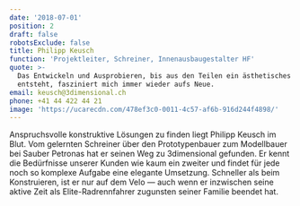 ```yaml
---
date: '2018-07-01'
position: 2
draft: false
robotsExclude: false
title: Philipp Keusch
function: 'Projektleiter, Schreiner, Innenausbaugestalter HF'
quote: >-
  Das Entwickeln und Ausprobieren, bis aus den Teilen ein ästhetisches Ganzes
  entsteht, fasziniert mich immer wieder aufs Neue.
email: keusch@3dimensional.ch
phone: +41 44 422 44 21
image: 'https://ucarecdn.com/478ef3c0-0011-4c57-af6b-916d244f4898/'
---
```

Anspruchsvolle konstruktive Lösungen zu finden liegt Philipp Keusch im Blut. Vom gelernten Schreiner über den Prototypenbauer zum Modellbauer bei Sauber Petronas hat er seinen Weg zu 3dimensional gefunden. Er kennt die Bedürfnisse unserer Kunden wie kaum ein zweiter und findet für jede noch so komplexe Aufgabe eine elegante Umsetzung. Schneller als beim Konstruieren, ist er nur auf dem Velo  — auch wenn er inzwischen seine aktive Zeit als Elite-Radrennfahrer zugunsten seiner Familie beendet hat.
